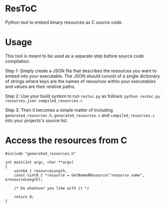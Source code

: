 # ResToC

Python tool to embed binary resources as C source code.

# Usage

This tool is meant to be used as a separate step before source code compilation.

Step 1: Simply create a JSON file that describes the resources you want to embed into your executable. The JSON should consist of a single dictionary of strings where keys are the names of resources within your executables and values are their relative paths.

Step 2: Use your build system to run `restoc.py` as follows: `python restoc.py resources.json compiled_resources.c`

Step 3: Then it becomes a simple matter of including `generated_resources.h`, `generated_resources.c` and `compiled_resources.c` into your projects's source list.

# Access the resources from C

```
#include "generated_resources.h"

int main(int argc, char **argv)
{
	uint64_t resourceLength;
	const uint8_t *resource = GetNamedResource("resource name", &resourceLength);

	/* Do whatever you like with it */

	return 0;
}
```